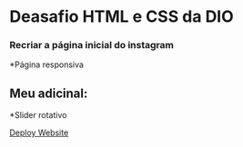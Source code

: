 # Deasafio HTML e CSS da DIO

### Recriar a página inicial do instagram
*Página responsiva

## Meu adicinal:
*Slider rotativo

[Deploy Website](https://recriando-instagram-laiskaori.netlify.app/)